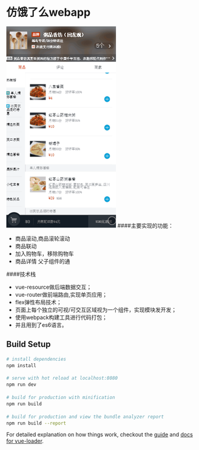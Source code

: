 # 仿饿了么webapp

![alt text](/static/show.gif)
####主要实现的功能：

* 商品滚动,商品滚轮滚动
* 商品联动
* 加入购物车，移除购物车
* 商品详情 父子组件的通

####技术栈
* vue-resource做后端数据交互；
* vue-router做前端路由,实现单页应用；
* flex弹性布局技术；
* 页面上每个独立的可视/可交互区域视为一个组件，实现模块发开发；
* 使用webpack构建工具进行代码打包；
* 并且用到了es6语言。

## Build Setup

``` bash
# install dependencies
npm install

# serve with hot reload at localhost:8080
npm run dev

# build for production with minification
npm run build

# build for production and view the bundle analyzer report
npm run build --report
```

For detailed explanation on how things work, checkout the [guide](http://vuejs-templates.github.io/webpack/) and [docs for vue-loader](http://vuejs.github.io/vue-loader).
